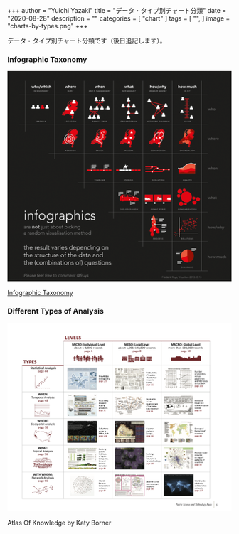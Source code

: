 +++
author = "Yuichi Yazaki"
title = "データ・タイプ別チャート分類"
date = "2020-08-28"
description = ""
categories = [
    "chart"
]
tags = [
    "",
]
image = "charts-by-types.png"
+++

データ・タイプ別チャート分類です（後日追記します）。

<!--more-->

### Infographic Taxonomy

![](NWZ_2013_Infographics_5W_v1-1.png)

[Infographic Taxonomy](http://www.vizualism.nl/infographic-taxonomy/)

### Different Types of Analysis

![](charts-by-types.png)

Atlas Of Knowledge by Katy Borner